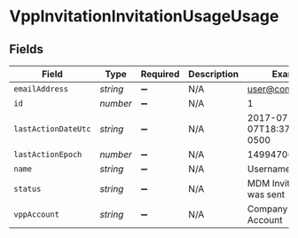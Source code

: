 # VppInvitationInvitationUsageUsage


## Fields

| Field                        | Type                         | Required                     | Description                  | Example                      |
| ---------------------------- | ---------------------------- | ---------------------------- | ---------------------------- | ---------------------------- |
| `emailAddress`               | *string*                     | :heavy_minus_sign:           | N/A                          | user@company.com             |
| `id`                         | *number*                     | :heavy_minus_sign:           | N/A                          | 1                            |
| `lastActionDateUtc`          | *string*                     | :heavy_minus_sign:           | N/A                          | 2017-07-07T18:37:04.555-0500 |
| `lastActionEpoch`            | *number*                     | :heavy_minus_sign:           | N/A                          | 1499470624555                |
| `name`                       | *string*                     | :heavy_minus_sign:           | N/A                          | Username                     |
| `status`                     | *string*                     | :heavy_minus_sign:           | N/A                          | MDM Invitations was sent     |
| `vppAccount`                 | *string*                     | :heavy_minus_sign:           | N/A                          | Company VPP Account          |